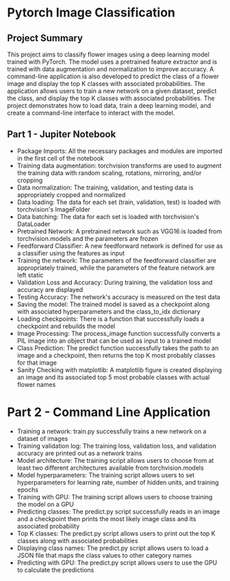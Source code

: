 # Pytorch Image Classification

## Project Summary

This project aims to classify flower images using a deep learning model trained with PyTorch. The model uses a pretrained feature extractor and is trained with data augmentation and normalization to improve accuracy. A command-line application is also developed to predict the class of a flower image and display the top K classes with associated probabilities. The application allows users to train a new network on a given dataset, predict the class, and display the top K classes with associated probabilities. The project demonstrates how to load data, train a deep learning model, and create a command-line interface to interact with the model.

## Part 1 - Jupiter Notebook
- Package Imports: All the necessary packages and modules are imported in the first cell of the notebook
- Training data augmentation: torchvision transforms are used to augment the training data with random scaling, rotations, mirroring, and/or cropping
- Data normalization: The training, validation, and testing data is appropriately cropped and normalized
- Data loading: The data for each set (train, validation, test) is loaded with torchvision's ImageFolder
- Data batching: The data for each set is loaded with torchvision's DataLoader
- Pretrained Network: A pretrained network such as VGG16 is loaded from torchvision.models and the parameters are frozen
- Feedforward Classifier: A new feedforward network is defined for use as a classifier using the features as input
- Training the network: The parameters of the feedforward classifier are appropriately trained, while the parameters of the feature network are left static
- Validation Loss and Accuracy: During training, the validation loss and accuracy are displayed
- Testing Accuracy: The network's accuracy is measured on the test data
- Saving the model: The trained model is saved as a checkpoint along with associated hyperparameters and the class_to_idx dictionary
- Loading checkpoints: There is a function that successfully loads a checkpoint and rebuilds the model
- Image Processing: The process_image function successfully converts a PIL image into an object that can be used as input to a trained model
- Class Prediction: The predict function successfully takes the path to an image and a checkpoint, then returns the top K most probably classes for that image
- Sanity Checking with matplotlib: A matplotlib figure is created displaying an image and its associated top 5 most probable classes with actual flower names

# Part 2 - Command Line Application
- Training a network: train.py successfully trains a new network on a dataset of images
- Training validation log: The training loss, validation loss, and validation accuracy are printed out as a network trains
- Model architecture: The training script allows users to choose from at least two different architectures available from torchvision.models
- Model hyperparameters: The training script allows users to set hyperparameters for learning rate, number of hidden units, and training epochs
- Training with GPU: The training script allows users to choose training the model on a GPU
- Predicting classes: The predict.py script successfully reads in an image and a checkpoint then prints the most likely image class and its associated probability
- Top K classes: The predict.py script allows users to print out the top K classes along with associated probabilities
- Displaying class names: The predict.py script allows users to load a JSON file that maps the class values to other category names
- Predicting with GPU: The predict.py script allows users to use the GPU to calculate the predictions
